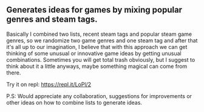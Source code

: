 ## Generates ideas for games by mixing popular genres and steam tags.

Basically I combined two lists, recent steam tags and popular steam game genres, so we randomize two game genres and one steam tag and after that it's all up to our imagination, I believe that with this approach we can get thinking of some unusual or innovative game ideas by getting unusual combinations. Sometimes you will get total trash obviously, but I suggest to think about it a little anyways, maybe something magical can come from there.

Try it on repl: https://repl.it/LoPl/2

P.S: Would appreciate any collaboration, suggestions for improvements or other ideas on how to combine lists to generate ideas.
